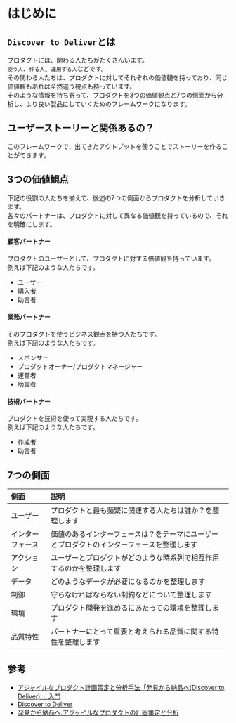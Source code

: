 # はじめに

## `Discover to Deliver`とは

プロダクトには、関わる人たちがたくさんいます。  
`使う人`、`作る人`、`運用する人`などです。  
その関わる人たちは、プロダクトに対してそれぞれの価値観を持っており、同じ価値観もあれば全然違う視点も持っています。  
そのような情報を持ち寄って、プロダクトを3つの価値観点と7つの側面から分析し、より良い製品にしていくためのフレームワークになります。

## ユーザーストーリーと関係あるの？

このフレームワークで、出てきたアウトプットを使うことでストーリーを作ることができます。

## 3つの価値観点

下記の役割の人たちを揃えて、後述の7つの側面からプロダクトを分析していきます。  
各々のパートナーは、プロダクトに対して異なる価値観を持っているので、それを明確にします。

#### 顧客パートナー

プロダクトのユーザーとして、プロダクトに対する価値観を持っています。  
例えば下記のような人たちです。
* ユーザー
* 購入者
* 助言者

#### 業務パートナー

そのプロダクトを使うビジネス観点を持つ人たちです。  
例えば下記のような人たちです。
* スポンサー
* プロダクトオーナー/プロダクトマネージャー
* 運営者
* 助言者

#### 技術パートナー

プロダクトを技術を使って実現する人たちです。  
例えば下記のような人たちです。
* 作成者
* 助言者

## 7つの側面

|側面|説明|
|:--|:--|
|ユーザー|プロダクトと最も頻繁に関連する人たちは誰か？を整理します|
|インターフェース|価値のあるインターフェースは？をテーマにユーザーとプロダクトのインターフェースを整理します|
|アクション|ユーザーとプロダクトがどのような時系列で相互作用するのかを整理します|
|データ|どのようなデータが必要になるのかを整理します|
|制御|守らなければならない制約などについて整理します|
|環境|プロダクト開発を進めるにあたっての環境を整理します|
|品質特性|パートナーにとって重要と考えられる品質に関する特性を整理します|

## 参考

* [アジャイルなプロダクト計画策定と分析手法「発見から納品へ(Discover to Deliver) 」入門](http://www.ogis-ri.co.jp/pickup/agile/agile_cf_2014.html)
* [Discover to Deliver](http://www.discovertodeliver.com)
* [発見から納品へ:アジャイルなプロダクトの計画策定と分析](http://www.amazon.co.jp/発見から納品へ-アジャイルなプロダクトの計画策定と分析-エレン・ゴッテスディーナー/dp/4907439881)

